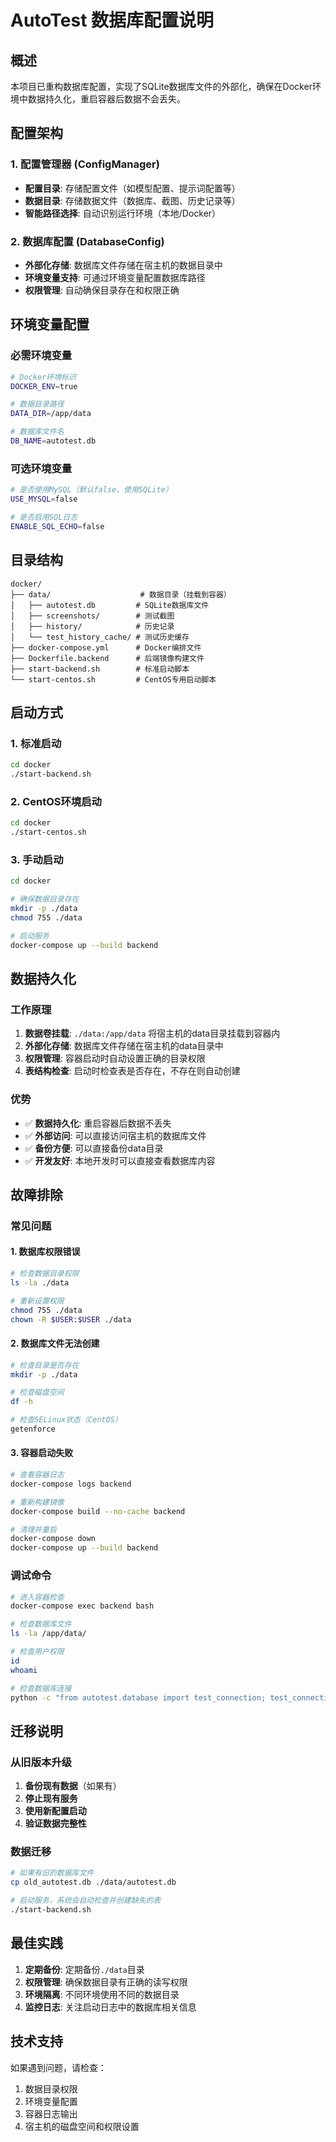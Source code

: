 # AutoTest 数据库配置说明

## 概述

本项目已重构数据库配置，实现了SQLite数据库文件的外部化，确保在Docker环境中数据持久化，重启容器后数据不会丢失。

## 配置架构

### 1. 配置管理器 (ConfigManager)

- **配置目录**: 存储配置文件（如模型配置、提示词配置等）
- **数据目录**: 存储数据文件（数据库、截图、历史记录等）
- **智能路径选择**: 自动识别运行环境（本地/Docker）

### 2. 数据库配置 (DatabaseConfig)

- **外部化存储**: 数据库文件存储在宿主机的数据目录中
- **环境变量支持**: 可通过环境变量配置数据库路径
- **权限管理**: 自动确保目录存在和权限正确

## 环境变量配置

### 必需环境变量

```bash
# Docker环境标识
DOCKER_ENV=true

# 数据目录路径
DATA_DIR=/app/data

# 数据库文件名
DB_NAME=autotest.db
```

### 可选环境变量

```bash
# 是否使用MySQL（默认false，使用SQLite）
USE_MYSQL=false

# 是否启用SQL日志
ENABLE_SQL_ECHO=false
```

## 目录结构

```
docker/
├── data/                    # 数据目录（挂载到容器）
│   ├── autotest.db         # SQLite数据库文件
│   ├── screenshots/        # 测试截图
│   ├── history/            # 历史记录
│   └── test_history_cache/ # 测试历史缓存
├── docker-compose.yml      # Docker编排文件
├── Dockerfile.backend      # 后端镜像构建文件
├── start-backend.sh        # 标准启动脚本
└── start-centos.sh         # CentOS专用启动脚本
```

## 启动方式

### 1. 标准启动

```bash
cd docker
./start-backend.sh
```

### 2. CentOS环境启动

```bash
cd docker
./start-centos.sh
```

### 3. 手动启动

```bash
cd docker

# 确保数据目录存在
mkdir -p ./data
chmod 755 ./data

# 启动服务
docker-compose up --build backend
```

## 数据持久化

### 工作原理

1. **数据卷挂载**: `./data:/app/data` 将宿主机的data目录挂载到容器内
2. **外部化存储**: 数据库文件存储在宿主机的data目录中
3. **权限管理**: 容器启动时自动设置正确的目录权限
4. **表结构检查**: 启动时检查表是否存在，不存在则自动创建

### 优势

- ✅ **数据持久化**: 重启容器后数据不丢失
- ✅ **外部访问**: 可以直接访问宿主机的数据库文件
- ✅ **备份方便**: 可以直接备份data目录
- ✅ **开发友好**: 本地开发时可以直接查看数据库内容

## 故障排除

### 常见问题

#### 1. 数据库权限错误

```bash
# 检查数据目录权限
ls -la ./data

# 重新设置权限
chmod 755 ./data
chown -R $USER:$USER ./data
```

#### 2. 数据库文件无法创建

```bash
# 检查目录是否存在
mkdir -p ./data

# 检查磁盘空间
df -h

# 检查SELinux状态（CentOS）
getenforce
```

#### 3. 容器启动失败

```bash
# 查看容器日志
docker-compose logs backend

# 重新构建镜像
docker-compose build --no-cache backend

# 清理并重启
docker-compose down
docker-compose up --build backend
```

### 调试命令

```bash
# 进入容器检查
docker-compose exec backend bash

# 检查数据库文件
ls -la /app/data/

# 检查用户权限
id
whoami

# 检查数据库连接
python -c "from autotest.database import test_connection; test_connection()"
```

## 迁移说明

### 从旧版本升级

1. **备份现有数据**（如果有）
2. **停止现有服务**
3. **使用新配置启动**
4. **验证数据完整性**

### 数据迁移

```bash
# 如果有旧的数据库文件
cp old_autotest.db ./data/autotest.db

# 启动服务，系统会自动检查并创建缺失的表
./start-backend.sh
```

## 最佳实践

1. **定期备份**: 定期备份`./data`目录
2. **权限管理**: 确保数据目录有正确的读写权限
3. **环境隔离**: 不同环境使用不同的数据目录
4. **监控日志**: 关注启动日志中的数据库相关信息

## 技术支持

如果遇到问题，请检查：

1. 数据目录权限
2. 环境变量配置
3. 容器日志输出
4. 宿主机的磁盘空间和权限设置

